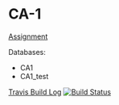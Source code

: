 # CA-1

[Assignment](https://docs.google.com/document/d/12hKo2N_VAHISCKVAxdqMpeiKGDSJajBzHJ182bHUdPU/edit)

Databases:  
- CA1
- CA1_test

[Travis Build Log](https://travis-ci.org/Runi-VN/CA-1) [![Build Status](https://travis-ci.org/Runi-VN/CA-1.svg?branch=master)](https://travis-ci.org/Runi-VN/CA-1)

